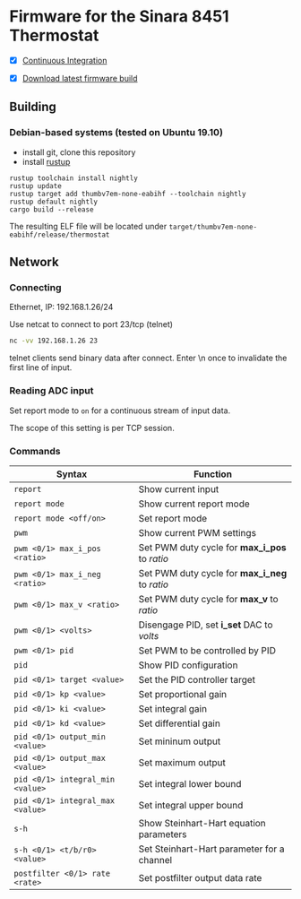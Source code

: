 # Firmware for the Sinara 8451 Thermostat

- [x] [Continuous Integration](https://nixbld.m-labs.hk/job/stm32/stm32/thermostat)
- [x] [Download latest firmware build](https://nixbld.m-labs.hk/job/stm32/stm32/thermostat/latest/download-by-type/file/binary-dist)


## Building

### Debian-based systems (tested on Ubuntu 19.10)

- install git, clone this repository
- install [rustup](https://rustup.rs/)

```shell
rustup toolchain install nightly
rustup update
rustup target add thumbv7em-none-eabihf --toolchain nightly
rustup default nightly
cargo build --release
```

The resulting ELF file will be located under `target/thumbv7em-none-eabihf/release/thermostat`


## Network

### Connecting

Ethernet, IP: 192.168.1.26/24

Use netcat to connect to port 23/tcp (telnet)
```sh
nc -vv 192.168.1.26 23
```

telnet clients send binary data after connect. Enter \n once to
invalidate the first line of input.


### Reading ADC input

Set report mode to `on` for a continuous stream of input data.

The scope of this setting is per TCP session.


### Commands

| Syntax                           | Function                                        |
| ---                              | ---                                             |
| `report`                         | Show current input                              |
| `report mode`                    | Show current report mode                        |
| `report mode <off/on>`           | Set report mode                                 |
| `pwm`                            | Show current PWM settings                       |
| `pwm <0/1> max_i_pos <ratio>`    | Set PWM duty cycle for **max_i_pos** to *ratio* |
| `pwm <0/1> max_i_neg <ratio>`    | Set PWM duty cycle for **max_i_neg** to *ratio* |
| `pwm <0/1> max_v <ratio>`        | Set PWM duty cycle for **max_v** to *ratio*     |
| `pwm <0/1> <volts>`              | Disengage PID, set **i_set** DAC to *volts*     |
| `pwm <0/1> pid`                  | Set PWM to be controlled by PID                 |
| `pid`                            | Show PID configuration                          |
| `pid <0/1> target <value>`       | Set the PID controller target                   |
| `pid <0/1> kp <value>`           | Set proportional gain                           |
| `pid <0/1> ki <value>`           | Set integral gain                               |
| `pid <0/1> kd <value>`           | Set differential gain                           |
| `pid <0/1> output_min <value>`   | Set mininum output                              |
| `pid <0/1> output_max <value>`   | Set maximum output                              |
| `pid <0/1> integral_min <value>` | Set integral lower bound                        |
| `pid <0/1> integral_max <value>` | Set integral upper bound                        |
| `s-h`                            | Show Steinhart-Hart equation parameters         |
| `s-h <0/1> <t/b/r0> <value>`     | Set Steinhart-Hart parameter for a channel      |
| `postfilter <0/1> rate <rate>`   | Set postfilter output data rate                 |
